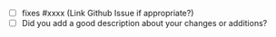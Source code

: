 - [ ] fixes #xxxx (Link Github Issue if appropriate?)
- [ ] Did you add a good description about your changes or additions?
